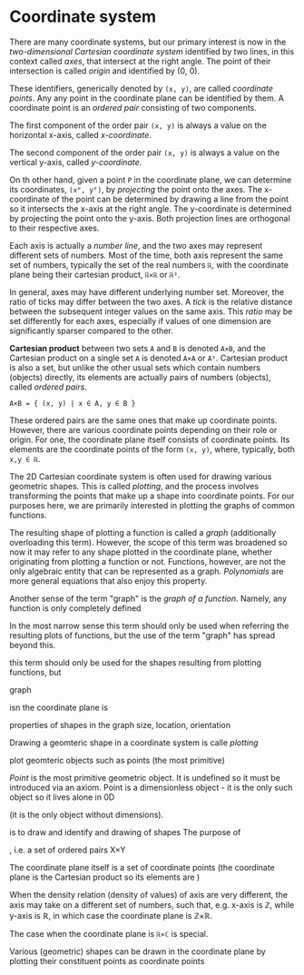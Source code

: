 # Coordinate system

There are many coordinate systems, but our primary interest is now in the *two-dimensional Cartesian coordinate system* identified by two lines, in this context called *axes*, that intersect at the right angle. The point of their intersection is called *origin* and identified by (0, 0).

These identifiers, generically denoted by `(x, y)`, are called *coordinate points*. Any any point in the coordinate plane can be identified by them. A coordinate point is an *ordered pair* consisting of two components.

The first component of the order pair `(x, y)` is always a value on the horizontal x-axis, called *x-coordinate*.

The second component of the order pair `(x, y)` is always a value on the vertical y-axis, called *y-coordinate*.

On th other hand, given a point `P` in the coordinate plane, we can determine its coordinates, `(xᴾ, yᴾ)`, by *projecting* the point onto the axes. The x-coordinate of the point can be determined by drawing a line from the point so it intersects the x-axis at the right angle. The y-coordinate is determined by projecting the point onto the y-axis. Both projection lines are orthogonal to their respective axes.

Each axis is actually a *number line*, and the two axes may represent different sets of numbers. Most of the time, both axis represent the same set of numbers, typically the set of the real numbers `ℝ`, with the coordinate plane being their cartesian product, `ℝ×ℝ` or `ℝ²`.

In general, axes may have different underlying number set. Moreover, the ratio of ticks may differ between the two axes. A *tick* is the relative distance between the subsequent integer values on the same axis. This *ratio* may be set differently for each axes, especially if values of one dimension are significantly sparser compared to the other.


**Cartesian product** between two sets `A` and `B` is denoted `A×B`, and the Cartesian product on a single set `A` is denoted `A×A` or `A²`. Cartesian product is also a set, but unlike the other usual sets which contain numbers (objects) directly, its elements are actually pairs of numbers (objects), called *ordered pairs*.

    A×B = { (x, y) | x ∈ A, y ∈ B }

These ordered pairs are the same ones that make up coordinate points. However, there are various coordinate points depending on their role or origin. For one, the coordinate plane itself consists of coordinate points. Its elements are the coordinate points of the form `(x, y)`, where, typically, both `x,y ∈ ℝ`.

The 2D Cartesian coordinate system is often used for drawing various geometric shapes. This is called *plotting*, and the process involves transforming the points that make up a shape into coordinate points. For our purposes here, we are primarily interested in plotting the graphs of common functions.

The resulting shape of plotting a function is called a *graph* (additionally overloading this term). However, the scope of this term was broadened so now it may refer to any shape plotted in the coordinate plane, whether originating from plotting a function or not. Functions, however, are not the only algebraic entity that can be represented as a graph. *Polynomials* are more general  equations that also enjoy this property. 

Another sense of the term "graph" is the *graph of a function*. Namely, any function is only completely defined 



In the most narrow sense this term should only be used when referring the resulting plots of functions, but the use of the term "graph" has spread beyond this.


this term should only be used for the shapes resulting from plotting functions, but 

graph


isn the coordinate plane is 


properties of shapes in the graph
size, location, orientation


Drawing a geomteric shape in a coordinate system is calle *plotting*



plot geomteric objects such as points (the most primitive)

*Point* is the most primitive geometric object. It is undefined so it must be introduced via an axiom. Point is a dimensionless object - it is the only such object so it lives alone in 0D 

(it is the only object without dimensions). 


is to draw and identify and drawing of shapes
The purpose of 


, i.e. a set of ordered pairs X×Y


The coordinate plane itself is a set of coordinate points (the coordinate plane is the Cartesian product so its elements are )





When the density relation (density of values) of axis are very different, the axis may take on a different set of numbers, such that, e.g. x-axis is ℤ, while y-axis is ℝ, in which case the coordinate plane is ℤ×ℝ.

The case when the coordinate plane is `ℝ×ℂ` is special.




Various (geometric) shapes can be drawn in the coordinate plane by plotting their constituent points as coordinate points
